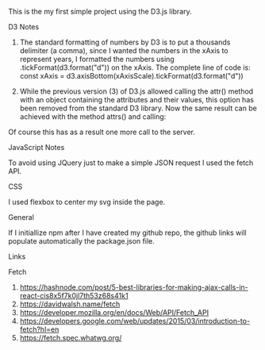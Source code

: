 This is the my first simple project using the D3.js library.

D3 Notes

1. The standard formatting of numbers by D3 is to put a thousands
delimiter (a comma), since I wanted the numbers in the xAxis to 
represent years, I formatted the numbers using .tickFormat(d3.format("d"))
on the xAxis. The complete line of code is:
const xAxis = d3.axisBottom(xAxisScale).tickFormat(d3.format("d"))

2. While the previous version (3) of D3.js allowed calling the attr() method
with an object containing the attributes and their values, this option
has been removed from the standard D3 library. Now the same result can be
achieved with the method attrs() and calling:
<script src="https://d3js.org/d3-selection-multi.v1.min.js"></script>
Of course this has as a result one more call to the server.

JavaScript Notes

To avoid using JQuery just to make a simple JSON request I used the fetch API.

CSS

I used flexbox to center my svg inside the page.

General 

If I initiallize npm after I have created my github repo, the github links 
will populate automatically the package.json file.

Links

Fetch
1. https://hashnode.com/post/5-best-libraries-for-making-ajax-calls-in-react-cis8x5f7k0jl7th53z68s41k1
2. https://davidwalsh.name/fetch
3. https://developer.mozilla.org/en/docs/Web/API/Fetch_API
4. https://developers.google.com/web/updates/2015/03/introduction-to-fetch?hl=en
5. https://fetch.spec.whatwg.org/

